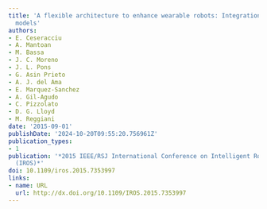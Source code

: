 ```yaml
---
title: 'A flexible architecture to enhance wearable robots: Integration of EMG-informed
  models'
authors:
- E. Ceseracciu
- A. Mantoan
- M. Bassa
- J. C. Moreno
- J. L. Pons
- G. Asin Prieto
- A. J. del Ama
- E. Marquez-Sanchez
- A. Gil-Agudo
- C. Pizzolato
- D. G. Lloyd
- M. Reggiani
date: '2015-09-01'
publishDate: '2024-10-20T09:55:20.756961Z'
publication_types:
- 1
publication: '*2015 IEEE/RSJ International Conference on Intelligent Robots and Systems
  (IROS)*'
doi: 10.1109/iros.2015.7353997
links:
- name: URL
  url: http://dx.doi.org/10.1109/IROS.2015.7353997
---
```

